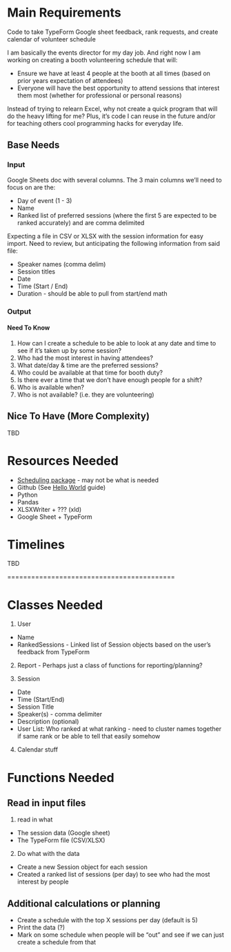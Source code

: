 # Main Requirements
Code to take TypeForm Google sheet feedback, rank requests, and create calendar of volunteer schedule

I am basically the events director for my day job. And right now I am working on creating a booth volunteering schedule that will:

- Ensure we have at least 4 people at the booth at all times (based on prior years expectation of attendees)
- Everyone will have the best opportunity to attend sessions that interest them most (whether for professional or personal reasons)

Instead of trying to relearn Excel, why not create a quick program that will do the heavy lifting for me? Plus, it’s code I can reuse in the future and/or for teaching others cool programming hacks for everyday life.


## Base Needs

### Input

Google Sheets doc with several columns. The 3 main columns we’ll need to focus on are the:

- Day of event (1 - 3)
- Name
- Ranked list of preferred sessions (where the first 5 are expected to be ranked accurately) and are comma delimited

Expecting a file in CSV or XLSX with the session information for easy import. Need to review, but anticipating the following information from said file:

- Speaker names (comma delim)
- Session titles
- Date
- Time (Start / End)
- Duration - should be able to pull from start/end math

### Output

#### Need To Know
1. How can I create a schedule to be able to look at any date and time to see if it’s taken up by some session?
2. Who had the most interest in having attendees?
3. What date/day & time are the preferred sessions?
4. Who could be available at that time for booth duty?
5. Is there ever a time that we don’t have enough people for a shift?
6. Who is available when?
7. Who is not available? (i.e. they are volunteering)

## Nice To Have (More Complexity)

TBD

# Resources Needed

- [Scheduling package](https://www.freecodecamp.org/news/introducing-timeboard-a-python-business-calendar-package-a2335898c697/) - may not be what is needed
- Github (See [Hello World](https://guides.github.com/activities/hello-world/) guide)
- Python
- Pandas
- XLSXWriter + ??? (xld)
- Google Sheet + TypeForm

# Timelines

TBD

==========================================

# Classes Needed

1. User
- Name
- RankedSessions - Linked list of Session objects based on the user’s feedback from TypeForm

2. Report - Perhaps just a class of functions for reporting/planning?

3. Session
- Date
- Time (Start/End)
- Session Title
- Speaker(s) - comma delimiter
- Description (optional)
- User List:  Who ranked at what ranking - need to cluster names together if same rank or be able to tell that easily somehow

4. Calendar stuff

# Functions Needed

## Read in input files

1. read in what
- The session data (Google sheet)
- The TypeForm file (CSV/XLSX)
 
2. Do what with the data
- Create a new Session object for each session
- Created a ranked list of sessions (per day) to see who had the most interest by people

## Additional calculations or planning

- Create a schedule with the top X sessions per day (default is 5)
- Print the data (?)
- Mark on some schedule when people will be “out” and see if we can just create a schedule from that
